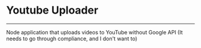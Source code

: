 # Youtube Uploader
---

Node application that uploads videos to YouTube without Google API (It needs to go through compliance, and I don't want to)
